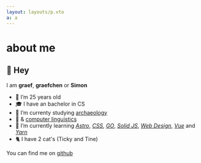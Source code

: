 ```yaml
---
layout: layouts/p.vto
a: a
---
```


# about me

## 👋 Hey

I am **graef**, **graefchen** or **Simon**

- 🎉 I’m 25 years old
- 🎓 I have an bachelor in CS
- 🦴 I’m currenty studying [archaeology](https://ufg.phil-fak.uni-koeln.de/en/)
- 📖 & [computer linguistics](https://dh.phil-fak.uni-koeln.de/en/)
- 📝 I’m currently learning _[Astro](https://astro.build)_,
  _[CSS](https://de.wikipedia.org/wiki/Cascading_Style_Sheets)_,
  _[GO](https://go.dev)_, _[Solid JS](https://www.solidjs.com)_,
  _[Web Design](https://en.wikipedia.org/wiki/Web_design)_,
  _[Vue](https://vuejs.org)_ and _[Yarn](https://classic.yarnpkg.com/en/)_
- 🐈 I have 2 cat's (Ticky and Tine)
<!-- Maybe add two cute pictures of them later, or via hover(likes Wikipedia) -->

You can find me on [github](https://github.com/graefchen)
